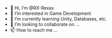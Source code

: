 - 👋 Hi, I’m @RX-Rexax
- 👀 I’m interested in Game Development
- 🌱 I’m currently learning Unity, Databases, etc.
- 💞️ I’m looking to collaborate on ...
- 📫 How to reach me ...

<!---
RX-Rexax/RX-Rexax is a ✨ special ✨ repository because its `README.md` (this file) appears on your GitHub profile.
You can click the Preview link to take a look at your changes.
--->
